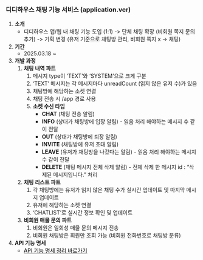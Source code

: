 ### 디디하우스 채팅 기능 서비스 (application.ver)

1. **소개**
   - 디디하우스 앱/웹 내 채팅 기능 도입 (1:1) -> 단체 채팅 확장 (비회원 쪽지 문의 추가) -> 기획 변경 (유저 기준으로 채팅방 관리, 비회원 쪽지 x -> 채팅)
2. **기간**
   - 2025.03.18 ~
3. **개발 과정**
   1. **채팅 내역 파트**
      1. 메시지 type이 ‘TEXT’와 ‘SYSTEM’으로 크게 구분
      2. ‘TEXT’ 메시지는 각 메시지마다 unreadCount (읽지 않은 유저 수)가 있음
      3. 채팅방에 해당하는 소켓 연결
      4. 채팅 전송 시 /app 경로 사용
      5. **소켓 수신 타입**
         - **CHAT** (채팅 전송 알림)
         - **INFO** (상대가 채팅방에 입장 알림) - 읽음 처리 해야하는 메시지 수 같이 전달
         - **OUT** (상대가 채팅방에 퇴장 알림)
         - **INVITE** (채팅방에 유저 초대 알림)
         - **LEAVE** (유저가 채팅방을 나갔다는 알림) - 읽음 처리 해야하는 메시지 수 같이 전달
         - **DELETE** (채팅 메시지 전체 삭제 알림) - 전체 삭제 한 메시지 id : “삭제된 메시지입니다.” 처리
   2. **채팅 리스트 파트**
      1. 각 채팅방에는 유저가 읽지 않은 채팅 수가 실시간 업데이트 및 마지막 메시지 업데이트
      2. 유저에 해당하는 소켓 연결
      3. ‘CHATLIST’로 실시간 정보 확인 및 업데이트
   3. **비회원 매물 문의 파트**
      1. 비회원은 일회성 매물 문의 메시지 전송
      2. 비회원 채팅방은 회원만 조회 가능 (비회원 전화번호로 채팅방 분류)
4. **API 기능 명세**
   - <a href="https://www.notion.so/API-chat-erd-1e5caaf36f6f80218fe2f4eb729f0a44" style="color: black;">API 기능 명세 정리 바로가기</a>
